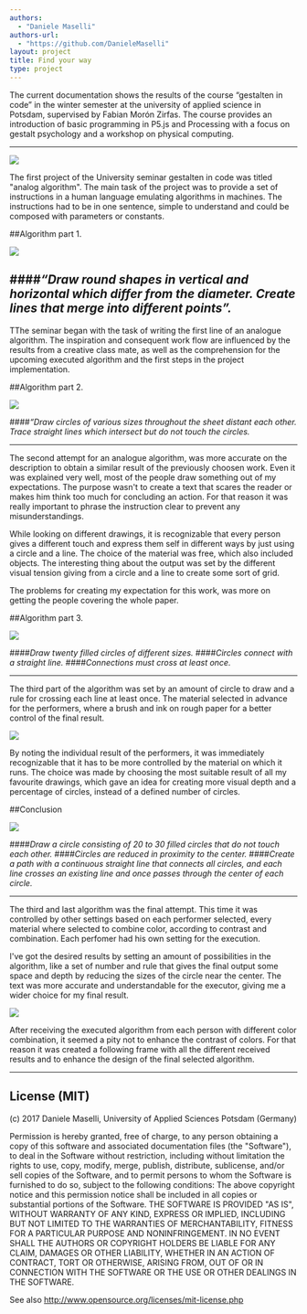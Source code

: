 ```yaml
--- 
authors: 
  - "Daniele Maselli"
authors-url: 
  - "https://github.com/DanieleMaselli"
layout: project
title: Find your way 
type: project
---
```


The current documentation shows the results of the course “gestalten in code” in the winter semester at the university of applied science in Potsdam, supervised by Fabian Morón Zirfas. The course provides an introduction of basic programming in P5.js and Processing with a focus on gestalt psychology and a workshop on physical computing.

---


![](./splash.png)


The first project of the University seminar gestalten in code was titled "analog algorithm". 
The main task of the project was to provide a set of instructions in a human language emulating algorithms in machines. The instructions had to be in one sentence, simple to understand and could be composed with parameters or constants.

##Algorithm part 1.


![](./assets/images/algo-1.png)


####_“Draw round shapes in vertical and horizontal which differ from the diameter. Create lines that merge into different points”._ 
---


TThe seminar began with the task of writing the first line of an analogue algorithm. The inspiration and consequent work flow are influenced by the results from a creative class mate, as well as the comprehension for the upcoming executed algorithm and the first steps in the project implementation.




##Algorithm part 2.




![](./assets/images/algo-2.png)


####_“Draw circles of various sizes throughout the sheet distant each other. Trace straight lines which intersect but do not touch the circles._ 

---

The second attempt for an analogue algorithm, was more accurate on the description to obtain a similar result of the previously choosen work. 
Even it was explained very well, most of the people draw something out of my expectations. The purpose wasn't to create a text that scares the reader or makes him think too much for concluding an action. For that reason it was really important to phrase the instruction clear to prevent any misunderstandings.

While looking on different drawings, it is recognizable that every person gives a different touch and express them self in different ways by just using a circle and a line. The choice of the material was free, which also included objects. The interesting thing about the output was set by the different visual tension giving from a circle and a line to create some sort of grid.

The problems for creating my expectation for this work, was more on getting the people covering the whole paper.

##Algorithm part 3.


![](./assets/images/algo-3.png)

####_Draw twenty filled circles of different sizes._
####_Circles connect with a straight line._ 
####_Connections must cross at least once._

---

The third part of the algorithm was set by an amount of circle to draw and a rule for crossing each line at least once. The material selected in advance for the performers, where a brush and ink on rough paper for a better control of the final result.


![](./assets/images/algo-4.png)


By noting the individual result of the performers, it was immediately recognizable that it has to be more controlled by the material on which it runs. The choice was made by choosing the most suitable result of all my favourite drawings, which gave an idea for creating more visual depth and a percentage of circles, instead of a defined number of circles.



##Conclusion

![](./assets/images/algo-5.png)

####_Draw a circle consisting of 20 to 30 filled circles that do not touch each other._ 
####_Circles are reduced in proximity to the center._ 
####_Create a path with a continuous straight line that connects all circles, and each line crosses an existing line and once passes through the center of each circle._

---


The third and last algorithm was the final attempt. This time it was controlled by other settings based on each performer selected, every material where selected to combine color, according to contrast and combination. Each perfomer had his own setting for the execution.   

I've got the desired results by setting an amount of possibilities in the algorithm, like a set of number and rule that gives the final output some space and depth by reducing the sizes of the circle near the center. The text was more accurate and understandable for the executor, giving me a wider choice for my final result. 

![](./assets/images/algo-end.png)

After receiving the executed algorithm from each person with different color combination, it seemed a pity not to enhance the contrast of colors. For that reason it was created a following frame with all the different received results and to enhance the design of the final selected algorithm.

---------------------------------------

## License (MIT)

(c) 2017 Daniele Maselli, University of Applied Sciences Potsdam (Germany)

Permission is hereby granted, free of charge, to any person obtaining a copy of this software and associated documentation files (the "Software"), to deal in the Software without restriction, including without limitation the rights to use, copy, modify, merge, publish, distribute, sublicense, and/or sell copies of the Software, and to permit persons to whom the Software is furnished to do so, subject to the following conditions:
The above copyright notice and this permission notice shall be included in all copies or substantial portions of the Software.
THE SOFTWARE IS PROVIDED "AS IS", WITHOUT WARRANTY OF ANY KIND, EXPRESS OR IMPLIED, INCLUDING BUT NOT LIMITED TO THE WARRANTIES OF MERCHANTABILITY, FITNESS FOR A PARTICULAR PURPOSE AND NONINFRINGEMENT. IN NO EVENT SHALL THE AUTHORS OR COPYRIGHT HOLDERS BE LIABLE FOR ANY CLAIM, DAMAGES OR OTHER LIABILITY, WHETHER IN AN ACTION OF CONTRACT, TORT OR OTHERWISE, ARISING FROM, OUT OF OR IN CONNECTION WITH THE SOFTWARE OR THE USE OR OTHER DEALINGS IN THE SOFTWARE.

See also http://www.opensource.org/licenses/mit-license.php
